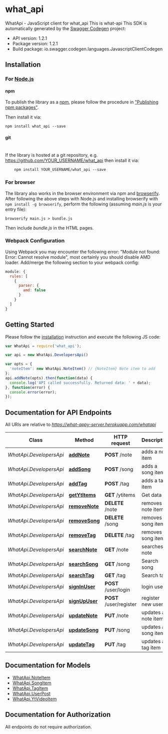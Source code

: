 # what_api

WhatApi - JavaScript client for what_api
This is what-api
This SDK is automatically generated by the [Swagger Codegen](https://github.com/swagger-api/swagger-codegen) project:

- API version: 1.2.1
- Package version: 1.2.1
- Build package: io.swagger.codegen.languages.JavascriptClientCodegen

## Installation

### For [Node.js](https://nodejs.org/)

#### npm

To publish the library as a [npm](https://www.npmjs.com/),
please follow the procedure in ["Publishing npm packages"](https://docs.npmjs.com/getting-started/publishing-npm-packages).

Then install it via:

```shell
npm install what_api --save
```

#### git
#
If the library is hosted at a git repository, e.g.
https://github.com/YOUR_USERNAME/what_api
then install it via:

```shell
    npm install YOUR_USERNAME/what_api --save
```

### For browser

The library also works in the browser environment via npm and [browserify](http://browserify.org/). After following
the above steps with Node.js and installing browserify with `npm install -g browserify`,
perform the following (assuming *main.js* is your entry file):

```shell
browserify main.js > bundle.js
```

Then include *bundle.js* in the HTML pages.

### Webpack Configuration

Using Webpack you may encounter the following error: "Module not found: Error:
Cannot resolve module", most certainly you should disable AMD loader. Add/merge
the following section to your webpack config:

```javascript
module: {
  rules: [
    {
      parser: {
        amd: false
      }
    }
  ]
}
```

## Getting Started

Please follow the [installation](#installation) instruction and execute the following JS code:

```javascript
var WhatApi = require('what_api');

var api = new WhatApi.DevelopersApi()

var opts = { 
  'noteItem': new WhatApi.NoteItem() // {NoteItem} Note item to add
};
api.addNote(opts).then(function(data) {
  console.log('API called successfully. Returned data: ' + data);
}, function(error) {
  console.error(error);
});


```

## Documentation for API Endpoints

All URIs are relative to *https://what-appy-server.herokuapp.com/whatapi*

Class | Method | HTTP request | Description
------------ | ------------- | ------------- | -------------
*WhatApi.DevelopersApi* | [**addNote**](docs/DevelopersApi.md#addNote) | **POST** /note | adds a note item
*WhatApi.DevelopersApi* | [**addSong**](docs/DevelopersApi.md#addSong) | **POST** /song | adds a song item
*WhatApi.DevelopersApi* | [**addTag**](docs/DevelopersApi.md#addTag) | **POST** /tag | adds a tag item
*WhatApi.DevelopersApi* | [**getYtItems**](docs/DevelopersApi.md#getYtItems) | **GET** /ytitems | Get data
*WhatApi.DevelopersApi* | [**removeNote**](docs/DevelopersApi.md#removeNote) | **DELETE** /note | removes a note item
*WhatApi.DevelopersApi* | [**removeSong**](docs/DevelopersApi.md#removeSong) | **DELETE** /song | removes a song item
*WhatApi.DevelopersApi* | [**removeTag**](docs/DevelopersApi.md#removeTag) | **DELETE** /tag | removes a song item
*WhatApi.DevelopersApi* | [**searchNote**](docs/DevelopersApi.md#searchNote) | **GET** /note | searches note
*WhatApi.DevelopersApi* | [**searchSong**](docs/DevelopersApi.md#searchSong) | **GET** /song | Search song
*WhatApi.DevelopersApi* | [**searchTag**](docs/DevelopersApi.md#searchTag) | **GET** /tag | Search tag
*WhatApi.DevelopersApi* | [**signInUser**](docs/DevelopersApi.md#signInUser) | **POST** /user/login | login user
*WhatApi.DevelopersApi* | [**signUpUser**](docs/DevelopersApi.md#signUpUser) | **POST** /user/register | register new user
*WhatApi.DevelopersApi* | [**updateNote**](docs/DevelopersApi.md#updateNote) | **PUT** /note | updates a note item
*WhatApi.DevelopersApi* | [**updateSong**](docs/DevelopersApi.md#updateSong) | **PUT** /song | updates a song item
*WhatApi.DevelopersApi* | [**updateTag**](docs/DevelopersApi.md#updateTag) | **PUT** /tag | updates a tag item


## Documentation for Models

 - [WhatApi.NoteItem](docs/NoteItem.md)
 - [WhatApi.SongItem](docs/SongItem.md)
 - [WhatApi.TagItem](docs/TagItem.md)
 - [WhatApi.UserPost](docs/UserPost.md)
 - [WhatApi.YtVideoItem](docs/YtVideoItem.md)


## Documentation for Authorization

 All endpoints do not require authorization.

